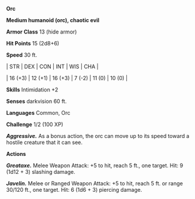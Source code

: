 **Orc**

**Medium humanoid (orc), chaotic evil**

**Armor Class** 13 (hide armor)

**Hit Points** 15 (2d8+6)

**Speed** 30 ft.

|   STR   |   DEX   |   CON   |   INT   |   WIS   |   CHA   |
  
| 16 (+3) | 12 (+1) | 16 (+3) | 7 (-2) | 11 (0) | 10 (0) |

**Skills** Intimidation +2

**Senses** darkvision 60 ft.

**Languages** Common, Orc

**Challenge** 1/2 (100 XP)

***Aggressive.*** As a bonus action, the orc can move up to its speed toward a hostile creature that it can see.

**Actions**

***Greataxe.*** Melee Weapon Attack: +5 to hit, reach 5 ft., one target. Hit: 9 (1d12 + 3) slashing damage.

***Javelin.*** Melee or Ranged Weapon Attack: +5 to hit, reach 5 ft. or range 30/120 ft., one target. Hit: 6 (1d6 + 3) piercing damage.

